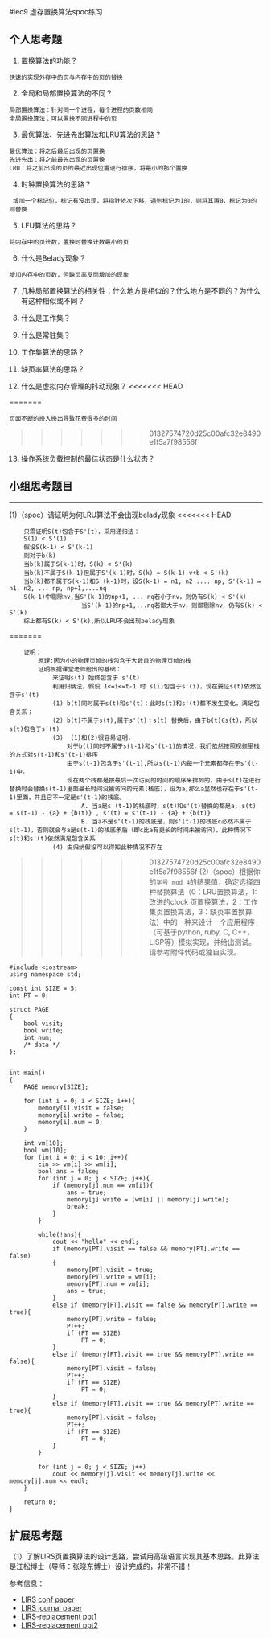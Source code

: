 #lec9 虚存置换算法spoc练习

## 个人思考题
1. 置换算法的功能？
```
快速的实现外存中的页与内存中的页的替换
```
2. 全局和局部置换算法的不同？
```    
局部置换算法：针对同一个进程，每个进程的页数相同
全局置换算法：可以置换不同进程中的页
```
3. 最优算法、先进先出算法和LRU算法的思路？
```
最优算法：将之后最后出现的页置换
先进先出：将之前最先出现的页置换
LRU：将之前出现的页的最近出现位置进行排序，将最小的那个置换
```
4. 时钟置换算法的思路？
```
 增加一个标记位，标记有没出现，将指针依次下移，遇到标记为1的，则将其置0，标记为0的则替换
```
5. LFU算法的思路？
```
将内存中的页计数，置换时替换计数最小的页
```
6. 什么是Belady现象？
```
增加内存中的页数，但缺页率反而增加的现象
```
7. 几种局部置换算法的相关性：什么地方是相似的？什么地方是不同的？为什么有这种相似或不同？

8. 什么是工作集？

9. 什么是常驻集？

10. 工作集算法的思路？

11. 缺页率算法的思路？

12. 什么是虚拟内存管理的抖动现象？
<<<<<<< HEAD
		
=======
```
页面不断的换入换出导致花费很多的时间
```
>>>>>>> 01327574720d25c00afc32e8490e1f5a7f98556f
13. 操作系统负载控制的最佳状态是什么状态？

## 小组思考题目

----
(1)（spoc）请证明为何LRU算法不会出现belady现象
<<<<<<< HEAD

```
	只需证明S(t)包含于S'(t)，采用递归法：
	S(1) < S'(1)
	假设S(k-1) < S'(k-1)
	则对于b(k)
	当b(k)属于S(k-1)时，S(k) < S'(k)
	当b(k)不属于S(k-1)但属于S'(k-1)时，S(k) = S(k-1)-v+b < S'(k)
	当b(k)都不属于S(k-1)和S'(k-1)时，设S(k-1) = n1, n2 .... np, S'(k-1) = n1, n2, ... np, np+1,....nq
	S(k-1)中剔除nv,当S'(k-1)的np+1, ... nq若小于nv，则仍有S(k) < S'(k)
					当S'(k-1)的np+1,...nq若都大于nv，则都剔除nv，仍有S(k) < S'(k)
	综上都有S(k) < S'(k),所以LRU不会出现belady现象
```
=======
```
	证明：
		原理:因为小的物理页帧的栈包含于大数目的物理页帧的栈
		证明根据课堂老师给出的基础：
			来证明s(t) 始终包含于 s'(t)
			利用归纳法，假设 1<=i<=t-1 时 s(i)包含于s'(i)，现在要证s(t)依然包含于s'(t)
			(1) b(t)同时属于s(t)和s'(t)：此时s(t)和s'(t)都不发生变化，满足包含关系；
			(2) b(t)不属于s(t),属于s'(t)：s(t) 替换后，由于b(t)∈s(t)，所以s(t)包含于s'(t)
			(3)  (1)和(2)很容易证明，
				对于b(t)同时不属于s(t-1)和s'(t-1)的情况，我们依然按照视频里栈的方式对s(t-1)和s'(t-1)排序
				由于s(t-1)包含于s'(t-1),所以s(t-1)内每一个元素都存在于s'(t-1)中。
				现在两个栈都是按最后一次访问的时间的顺序来排列的，由于s(t)在进行替换时会替换s(t-1)里面最长时间没被访问的元素(栈底)，设为a,那么a显然也存在于s'(t-1)里面，并且它不一定是s'(t-1)的栈底。
					A. 当a是s'(t-1)的栈底时，s(t)和s'(t)替换的都是a, s(t) = s(t-1) - {a} + {b(t)} , s'(t) = s'(t-1) - {a} + {b(t)}
					B. 当a不是s'(t-1)的栈底是，则s'(t-1)的栈底c必然不属于s(t-1)，否则就会与a是s(t-1)的栈底矛盾（即c比a有更长的时间未被访问），此种情况下s(t)和s'(t)依然满足包含关系
			(4) 由归纳假设可以得知此种情况不存在
```

>>>>>>> 01327574720d25c00afc32e8490e1f5a7f98556f
(2)（spoc）根据你的`学号 mod 4`的结果值，确定选择四种替换算法（0：LRU置换算法，1:改进的clock 页置换算法，2：工作集页置换算法，3：缺页率置换算法）中的一种来设计一个应用程序（可基于python, ruby, C, C++，LISP等）模拟实现，并给出测试。请参考附件代码或独自实现。
```
#include <iostream>
using namespace std;

const int SIZE = 5;
int PT = 0;

struct PAGE
{
	bool visit;
	bool write;
	int num;
	/* data */
};


int main()
{
	PAGE memory[SIZE];
	
	for (int i = 0; i < SIZE; i++){
		memory[i].visit = false;
		memory[i].write = false;
		memory[i].num = 0;
	}

	int vm[10];
	bool wm[10];
	for (int i = 0; i < 10; i++){
		cin >> vm[i] >> wm[i];
		bool ans = false;
		for (int j = 0; j < SIZE; j++){
			if (memory[j].num == vm[i]){
				ans = true;
				memory[j].write = (wm[i] || memory[j].write);
				break;
			}
		}
		
		while(!ans){
			cout << "hello" << endl;
			if (memory[PT].visit == false && memory[PT].write == false)
			{
				memory[PT].visit = true;
				memory[PT].write = wm[i];
				memory[PT].num = vm[i];
				ans = true;
			}
			else if (memory[PT].visit == false && memory[PT].write == true){
				memory[PT].write = false;
				PT++;
				if (PT == SIZE)
					PT = 0;
			}
			else if (memory[PT].visit == true && memory[PT].write == false){
				memory[PT].visit = false;
				PT++;
				if (PT == SIZE)
					PT = 0;
			}
			else if (memory[PT].visit == true && memory[PT].write == true){
				memory[PT].visit = false;
				PT++;
				if (PT == SIZE)
					PT = 0;
			}
		}

		for (int j = 0; j < SIZE; j++)
			cout << memory[j].visit << memory[j].write << memory[j].num << endl;
	}

	return 0;
}

```
## 扩展思考题
（1）了解LIRS页置换算法的设计思路，尝试用高级语言实现其基本思路。此算法是江松博士（导师：张晓东博士）设计完成的，非常不错！

参考信息：

 - [LIRS conf paper](http://www.ece.eng.wayne.edu/~sjiang/pubs/papers/jiang02_LIRS.pdf)
 - [LIRS journal paper](http://www.ece.eng.wayne.edu/~sjiang/pubs/papers/jiang05_LIRS.pdf)
 - [LIRS-replacement ppt1](http://dragonstar.ict.ac.cn/course_09/XD_Zhang/(6)-LIRS-replacement.pdf)
 - [LIRS-replacement ppt2](http://www.ece.eng.wayne.edu/~sjiang/Projects/LIRS/sig02.ppt)
